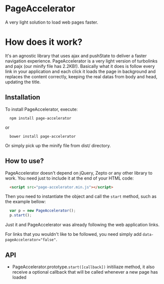 # PageAccelerator
A very light solution to load web pages faster.

# How does it work?
It's an agnostic library that uses ajax and pushState to deliver a faster navigation experience. PageAccelerator is a very light version of turbolinks and pajx (our minify file has 2.2KB!). Basically what it does is follow every link in your application and each click it loads the page in background and replaces the content correctly, keeping the real datas from body and head, updating the title.

## Installation
To install PageAccelerator, execute:

```shell
  npm install page-accelerator
```

or

```shell
  bower install page-accelerator
```

Or simply pick up the minify file from dist/ directory.

## How to use?
PageAccelerator doesn't depend on jQuery, Zepto or any other library to work. You need just to include it at the end of your HTML code:

```html
  <script src="page-accelerator.min.js"></script>
```

Then you need to instantiate the object and call the `start` method, such as the example bellow:

```js
  var p = new PageAccelerator();
  p.start();
```

Just it and PageAccelerator was already following the web application links.

For links that you wouldn't like to be followed, you need simply add `data-pageAccelerator="false"`.

## API
- PageAccelerator.prototype.`start([callback])` initiliaze method, it also receive a optional callback that will be called whenever a new page has loaded
